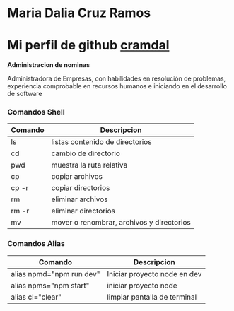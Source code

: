 # Maria Dalia Cruz Ramos
# Mi perfil de github [cramdal](https://github.com/cramdal/cramdal "cramdal")

**Administracion de nominas**

Administradora de  Empresas, con habilidades en resolución de problemas, experiencia comprobable en recursos humanos e iniciando en el desarrollo de software


### Comandos Shell
                    
                    
Comando  | Descripcion
------------- | -------------
ls  | listas contenido de directorios
cd  | cambio de directorio 
pwd | muestra la ruta relativa 
cp  | copiar archivos
cp -r|copiar directorios
rm  | eliminar archivos
rm -r | eliminar directorios
mv  | mover o renombrar, archivos y directorios

### Comandos Alias
Comando  | Descripcion
------------- | -------------
alias npmd="npm run dev" | Iniciar proyecto node en dev
alias npms="npm start" | iniciar proyecto node
alias cl="clear" | limpiar pantalla de terminal

